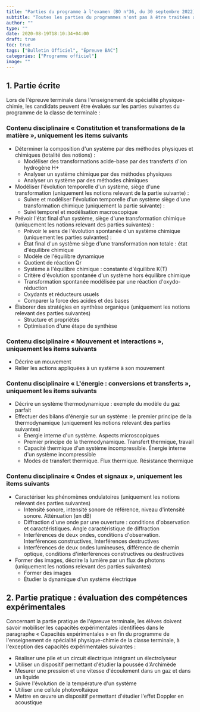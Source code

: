 ```yaml
---
title: "Parties du programme à l'examen (BO n°36, du 30 septembre 2022)"
subtitle: "Toutes les parties du programmes n'ont pas à être traitées avant l'examen"
author: ""
type: ""
date: 2020-08-19T18:10:34+04:00
draft: true
toc: true
tags: ["Bulletin Officiel", "Épreuve BAC"]
categories: ["Programme officiel"]
image: ""
---
```


## 1. Partie écrite

Lors de l'épreuve terminale dans l'enseignement de spécialité physique-chimie, les candidats peuvent être évalués sur les parties suivantes du programme de la classe de terminale :

### Contenu disciplinaire « Constitution et transformations de la matière », uniquement les items suivants

- Déterminer la composition d'un système par des méthodes physiques et chimiques (totalité des notions) :
  - Modéliser des transformations acide-base par des transferts d'ion hydrogène H+
  - Analyser un système chimique par des méthodes physiques
  - Analyser un système par des méthodes chimiques
- Modéliser l'évolution temporelle d'un système, siège d'une transformation (uniquement les notions relevant de la partie suivante) :
  - Suivre et modéliser l'évolution temporelle d'un système siège d'une transformation chimique (uniquement la partie suivante) :
  - Suivi temporel et modélisation macroscopique
- Prévoir l'état final d'un système, siège d'une transformation chimique (uniquement les notions relevant des parties suivantes) :
  - Prévoir le sens de l'évolution spontanée d'un système chimique (uniquement les parties suivantes) :
  - État final d'un système siège d'une transformation non totale : état d'équilibre chimique
  - Modèle de l'équilibre dynamique
  - Quotient de réaction Qr
  - Système à l'équilibre chimique : constante d'équilibre K(T)
  - Critère d'évolution spontanée d'un système hors équilibre chimique
  - Transformation spontanée modélisée par une réaction d'oxydo-réduction
  - Oxydants et réducteurs usuels
  - Comparer la force des acides et des bases
- Élaborer des stratégies en synthèse organique (uniquement les notions relevant des parties suivantes)
  - Structure et propriétés
  - Optimisation d'une étape de synthèse

### Contenu disciplinaire « Mouvement et interactions », uniquement les items suivants

- Décrire un mouvement
- Relier les actions appliquées à un système à son mouvement

### Contenu disciplinaire « L'énergie : conversions et transferts », uniquement les items suivants

- Décrire un système thermodynamique : exemple du modèle du gaz parfait
- Effectuer des bilans d'énergie sur un système : le premier principe de la thermodynamique (uniquement les notions relevant des parties suivantes)
  - Énergie interne d'un système. Aspects microscopiques
  - Premier principe de la thermodynamique. Transfert thermique, travail
  - Capacité thermique d'un système incompressible. Énergie interne d'un système incompressible
  - Modes de transfert thermique. Flux thermique. Résistance thermique

### Contenu disciplinaire « Ondes et signaux », uniquement les items suivants

- Caractériser les phénomènes ondulatoires (uniquement les notions relevant des parties suivantes)
  - Intensité sonore, intensité sonore de référence, niveau d'intensité sonore. Atténuation (en dB)
  - Diffraction d'une onde par une ouverture : conditions d'observation et caractéristiques. Angle caractéristique de diffraction
  - Interférences de deux ondes, conditions d'observation. Interférences constructives, Interférences destructives
  - Interférences de deux ondes lumineuses, différence de chemin optique, conditions d'interférences constructives ou destructives
- Former des images, décrire la lumière par un flux de photons (uniquement les notions relevant des parties suivantes)
  - Former des images
  - Étudier la dynamique d'un système électrique

## 2. Partie pratique : évaluation des compétences expérimentales

Concernant la partie pratique de l'épreuve terminale, les élèves doivent savoir mobiliser les capacités expérimentales identifiées dans le paragraphe « Capacités expérimentales » en fin du programme de l'enseignement de spécialité physique-chimie de la classe terminale, à l'exception des capacités expérimentales suivantes :

- Réaliser une pile et un circuit électrique intégrant un électrolyseur
- Utiliser un dispositif permettant d'étudier la poussée d'Archimède
- Mesurer une pression et une vitesse d'écoulement dans un gaz et dans un liquide
- Suivre l'évolution de la température d'un système
- Utiliser une cellule photovoltaïque
- Mettre en œuvre un dispositif permettant d'étudier l'effet Doppler en acoustique
